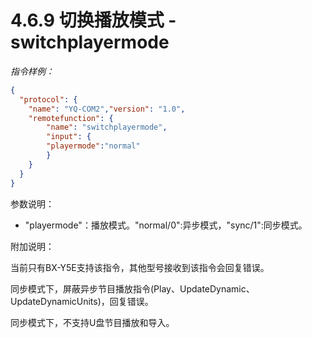 # 4.6.9    切换播放模式 - switchplayermode

*指令样例：*

```json
{
  "protocol": {
	"name": "YQ-COM2","version": "1.0",
	"remotefunction": {
		"name": "switchplayermode",
		"input": {
		"playermode":"normal"
		}
	}
  }
}
```

参数说明：

* "playermode"：播放模式。"normal/0":异步模式，"sync/1":同步模式。

附加说明：

当前只有BX-Y5E支持该指令，其他型号接收到该指令会回复错误。

同步模式下，屏蔽异步节目播放指令(Play、UpdateDynamic、UpdateDynamicUnits)，回复错误。

同步模式下，不支持U盘节目播放和导入。